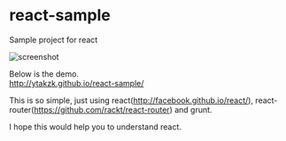 react-sample
============

Sample project for react

![screenshot](https://qiita-image-store.s3.amazonaws.com/0/49443/2e14bdd0-71b7-369e-9f14-9bbccb09a6f2.png)

Below is the demo.  
http://ytakzk.github.io/react-sample/

This is so simple, just using react(http://facebook.github.io/react/), react-router(https://github.com/rackt/react-router) and grunt.

I hope this would help you to understand react.

